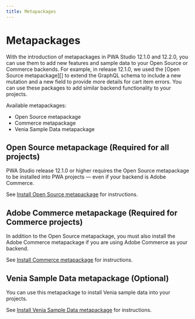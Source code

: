 ```yaml
---
title: Metapackages
---
```


# Metapackages

With the introduction of metapackages in PWA Studio 12.1.0 and 12.2.0, you can use them to add new features and sample data to your Open Source or Commerce backends. For example, in release 12.1.0, we used the [Open Source metapackage][] to extend the GraphQL schema to include a new mutation and a new field to provide more details for cart item errors. You can use these packages to add similar backend functionality to your projects.

Available metapackages:

-  Open Source metapackage
-  Commerce metapackage
-  Venia Sample Data metapackage

## Open Source metapackage (Required for all projects)

PWA Studio release 12.1.0 or higher requires the Open Source metapackage to be installed into PWA projects — even if your backend is Adobe Commerce.

See [Install Open Source metapackage][] for instructions.

## Adobe Commerce metapackage (Required for Commerce projects)

In addition to the Open Source metapackage, you must also install the Adobe Commerce metapackage if you are using Adobe Commerce as your backend.

See [Install Commerce metapackage][] for instructions.

## Venia Sample Data metapackage (Optional)

You can use this metapackage to install Venia sample data into your projects.

See [Install Venia Sample Data metapackage][] for instructions.

[Install Open Source metapackage]: open-source/index.md
[Install Commerce metapackage]: commerce/index.md
[Install Venia Sample Data metapackage]: venia-sample-data/index.md
